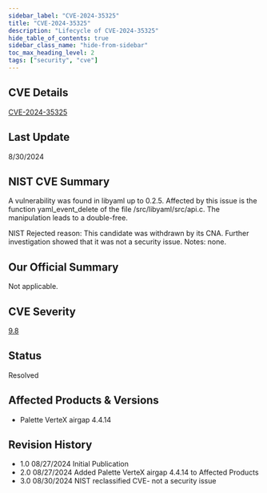 ```yaml
---
sidebar_label: "CVE-2024-35325"
title: "CVE-2024-35325"
description: "Lifecycle of CVE-2024-35325"
hide_table_of_contents: true
sidebar_class_name: "hide-from-sidebar"
toc_max_heading_level: 2
tags: ["security", "cve"]
---
```


## CVE Details

[CVE-2024-35325](https://nvd.nist.gov/vuln/detail/CVE-2024-35325)

## Last Update

8/30/2024

## NIST CVE Summary

A vulnerability was found in libyaml up to 0.2.5. Affected by this issue is the function yaml_event_delete of the file
/src/libyaml/src/api.c. The manipulation leads to a double-free.

NIST Rejected reason: This candidate was withdrawn by its CNA. Further investigation showed that it was not a security
issue. Notes: none.

## Our Official Summary

Not applicable.

## CVE Severity

[9.8](https://nvd.nist.gov/vuln/detail/CVE-2024-35325)

## Status

Resolved

## Affected Products & Versions

- Palette VerteX airgap 4.4.14

## Revision History

- 1.0 08/27/2024 Initial Publication
- 2.0 08/27/2024 Added Palette VerteX airgap 4.4.14 to Affected Products
- 3.0 08/30/2024 NIST reclassified CVE- not a security issue
